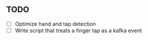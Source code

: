 ## TODO

- [ ] Optimize hand and tap detection 
- [ ] Write script that treats a finger tap as a kafka event
